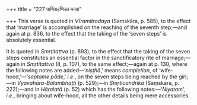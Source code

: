 +++
title = "227 पाणिग्रहणिका मन्त्रा"

+++
This verse is quoted in *Vīramitrodaya* (Saṃskāra, p. 585), to the
effect that ‘marriage’ is accomplished on the reaching of the seventh
step;—and again at p. 836, to the effect that the taking of the ‘seven
steps’ is absolutely essential.

It is quoted in *Smṛtitattva* (p. 893), to the effect that the taking of
the seven steps constitutes an essential factor in the sanctificatory
rite of marriage;—again in *Smṛtitattva* (II, p. 107), to the same
effect;—again at p. 130, where the following notes are added—‘*niṣṭhā*,’
means *completion*, of ‘wife-hood,’—‘*saptame pāde*,’ *i.e*., on the
seven steps being reached by the girl;—in *Vyavahāra-Bālambhaṭṭī* (p.
529);—in *Smṛticandrikā* (Saṃskāra, p. 222);—and in *Hāralatā* (p. 52)
which has the following notes:—‘*Niyatam*’, *i.e*., bringing about
wife-hood, all the other details being mere accessories.


